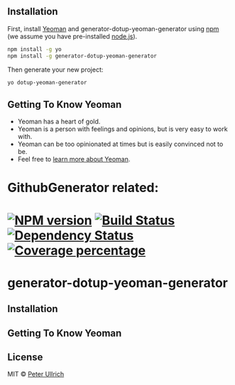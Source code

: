 ## Installation

First, install [Yeoman](http://yeoman.io) and generator-dotup-yeoman-generator using [npm](https://www.npmjs.com/) (we assume you have pre-installed [node.js](https://nodejs.org/)).

```bash
npm install -g yo
npm install -g generator-dotup-yeoman-generator
```

Then generate your new project:

```bash
yo dotup-yeoman-generator
```

## Getting To Know Yeoman

 * Yeoman has a heart of gold.
 * Yeoman is a person with feelings and opinions, but is very easy to work with.
 * Yeoman can be too opinionated at times but is easily convinced not to be.
 * Feel free to [learn more about Yeoman](http://yeoman.io/).

# GithubGenerator related:
# [![NPM version][npm-image]][npm-url] [![Build Status][travis-image]][travis-url] [![Dependency Status][daviddm-image]][daviddm-url] [![Coverage percentage][coveralls-image]][coveralls-url]

# generator-dotup-yeoman-generator

## Installation

## Getting To Know Yeoman

## License

MIT © [Peter Ullrich](https://github.com/typescript-templates/)


[npm-image]: https://badge.fury.io/js/generator-dotup-yeoman-generator.svg
[npm-url]: https://npmjs.org/package/generator-dotup-yeoman-generator
[travis-image]: https://travis-ci.org/dotupNET/generator-dotup-yeoman-generator.svg?branch=master
[travis-url]: https://travis-ci.org/dotupNET/generator-dotup-yeoman-generator
[daviddm-image]: https://david-dm.org/dotupNET/generator-dotup-yeoman-generator.svg?theme=shields.io
[daviddm-url]: https://david-dm.org/dotupNET/generator-dotup-yeoman-generator
[coveralls-image]: https://coveralls.io/repos/dotupNET/generator-dotup-yeoman-generator/badge.svg
[coveralls-url]: https://coveralls.io/r/dotupNET/generator-dotup-yeoman-generator
